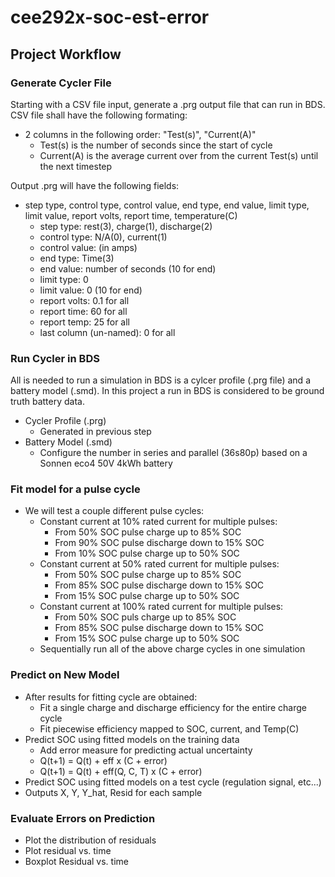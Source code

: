 # cee292x-soc-est-error

## Project Workflow 

### Generate Cycler File 
Starting with a CSV file input, generate a .prg output file that can run in BDS. CSV file shall 
have the following formating: 
- 2 columns in the following order: "Test(s)", "Current(A)" 
  - Test(s) is the number of seconds since the start of cycle 
  - Current(A) is the average current over from the current Test(s) until the next timestep 

Output .prg will have the following fields: 
- step type, control type, control value, end type, end value, limit type, limit value, report volts, report time, temperature(C)
  - step type: rest(3), charge(1), discharge(2)
  - control type: N/A(0), current(1)
  - control value: (in amps) 
  - end type: Time(3)
  - end value: number of seconds (10 for end) 
  - limit type: 0 
  - limit value: 0 (10 for end) 
  - report volts: 0.1 for all 
  - report time: 60 for all 
  - report temp: 25 for all 
  - last column (un-named): 0 for all 

### Run Cycler in BDS 
All is needed to run a simulation in BDS is a cylcer profile (.prg file) and a battery model (.smd). In this project a run in BDS is considered to be ground truth battery data. 
- Cycler Profile (.prg)
  - Generated in previous step 
- Battery Model (.smd)
  - Configure the number in series and parallel (36s80p) based on a Sonnen eco4 50V 4kWh battery 
  
### Fit model for a pulse cycle
- We will test a couple different pulse cycles: 
  - Constant current at 10% rated current for multiple pulses: 
    - From 50% SOC pulse charge up to 85% SOC
    - From 90% SOC pulse discharge down to 15% SOC 
    - From 10% SOC pulse charge up to 50% SOC 
  - Constant current at 50% rated current for multiple pulses: 
    - From 50% SOC pulse charge up to 85% SOC 
    - From 85% SOC pulse discharge down to 15% SOC 
    - From 15% SOC pulse charge up to 50% SOC 
  - Constant current at 100% rated current for multiple pulses: 
    - From 50% SOC puls charge up to 85% SOC 
    - From 85% SOC pulse discharge down to 15% SOC 
    - From 15% SOC pulse charge up to 50% SOC 
  - Sequentially run all of the above charge cycles in one simulation 

### Predict on New Model 
- After results for fitting cycle are obtained: 
  - Fit a single charge and discharge efficiency for the entire charge cycle 
  - Fit piecewise efficiency mapped to SOC, current, and Temp(C) 
- Predict SOC using fitted models on the training data 
  - Add error measure for predicting actual uncertainty 
  - Q(t+1) = Q(t) + eff x (C + error) 
  - Q(t+1) = Q(t) + eff(Q, C, T) x (C + error) 
- Predict SOC using fitted models on a test cycle (regulation signal, etc...) 
- Outputs X, Y, Y_hat, Resid for each sample 

### Evaluate Errors on Prediction 
- Plot the distribution of residuals 
- Plot residual vs. time 
- Boxplot Residual vs. time 
